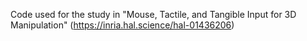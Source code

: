 Code used for the study in "Mouse, Tactile, and Tangible Input for 3D Manipulation" (https://inria.hal.science/hal-01436206)
